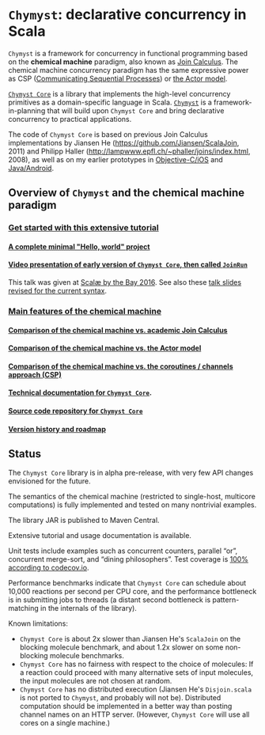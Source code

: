 <link href="{{ site.github.url }}/tables.css" rel="stylesheet" />

# `Chymyst`: declarative concurrency in Scala

`Chymyst` is a framework for concurrency in functional programming
based on the **chemical machine** paradigm, also known as [Join Calculus](https://en.wikipedia.org/wiki/Join-calculus).
The chemical machine concurrency paradigm has the same expressive power as CSP ([Communicating Sequential Processes](https://en.wikipedia.org/wiki/Communicating_sequential_processes)) or [the Actor model](https://en.wikipedia.org/wiki/Actor_model).

[`Chymyst Core`](https://github.com/Chymyst/chymyst-core) is a library that implements the high-level concurrency primitives as a domain-specific language in Scala.
[`Chymyst`](https://github.com/Chymyst/Chymyst) is a framework-in-planning that will build upon `Chymyst Core` and bring declarative concurrency to practical applications.

The code of `Chymyst Core` is based on previous Join Calculus implementations by Jiansen He (https://github.com/Jiansen/ScalaJoin, 2011) and Philipp Haller (http://lampwww.epfl.ch/~phaller/joins/index.html, 2008), as well as on my earlier prototypes in [Objective-C/iOS](https://github.com/winitzki/CocoaJoin) and [Java/Android](https://github.com/winitzki/AndroJoin).

## Overview of `Chymyst` and the chemical machine paradigm

### [Get started with this extensive tutorial](https://chymyst.github.io/chymyst-core/chymyst00.html)

#### [A complete minimal "Hello, world" project](https://github.com/Chymyst/helloworld)

#### [Video presentation of early version of `Chymyst Core`, then called `JoinRun`](https://www.youtube.com/watch?v=jawyHGjUfBU)

This talk was given at [Scalæ by the Bay 2016](https://scalaebythebay2016.sched.org/event/7iU2/concurrent-join-calculus-in-scala).
See also these [talk slides revised for the current syntax](https://github.com/winitzki/talks/raw/master/join_calculus/join_calculus_2016_revised.pdf).

### [Main features of the chemical machine](docs/chymyst_features.md)

#### [Comparison of the chemical machine vs. academic Join Calculus](docs/chymyst_vs_jc.md#comparison-chemical-machine-vs-academic-join-calculus)

#### [Comparison of the chemical machine vs. the Actor model](docs/chymyst_vs_jc.md#comparison-chemical-machine-vs-actor-model)

#### [Comparison of the chemical machine vs. the coroutines / channels approach (CSP)](docs/chymyst_vs_jc.md#comparison-chemical-machine-vs-csp)

#### [Technical documentation for `Chymyst Core`](docs/chymyst-core.md).

#### [Source code repository for `Chymyst Core`](https://github.com/Chymyst/chymyst-core)


#### [Version history and roadmap](roadmap.md)


## Status

The `Chymyst Core` library is in alpha pre-release, with very few API changes envisioned for the future.

The semantics of the chemical machine (restricted to single-host, multicore computations) is fully implemented and tested on many nontrivial examples.

The library JAR is published to Maven Central.

Extensive tutorial and usage documentation is available.

Unit tests include examples such as concurrent counters, parallel “or”, concurrent merge-sort, and “dining philosophers”.
Test coverage is [100% according to codecov.io](https://codecov.io/gh/Chymyst/chymyst-core?branch=master).

Performance benchmarks indicate that `Chymyst Core` can schedule about 10,000 reactions per second per CPU core, and the performance bottleneck is in submitting jobs to threads (a distant second bottleneck is pattern-matching in the internals of the library).


Known limitations:

- `Chymyst Core` is about 2x slower than Jiansen He's `ScalaJoin` on the blocking molecule benchmark, and about 1.2x slower on some non-blocking molecule benchmarks.
- `Chymyst Core` has no fairness with respect to the choice of molecules: If a reaction could proceed with many alternative sets of input molecules, the input molecules are not chosen at random.
- `Chymyst Core` has no distributed execution (Jiansen He's `Disjoin.scala` is not ported to `Chymyst`, and probably will not be).
Distributed computation should be implemented in a better way than posting channel names on an HTTP server.
(However, `Chymyst Core` will use all cores on a single machine.)
